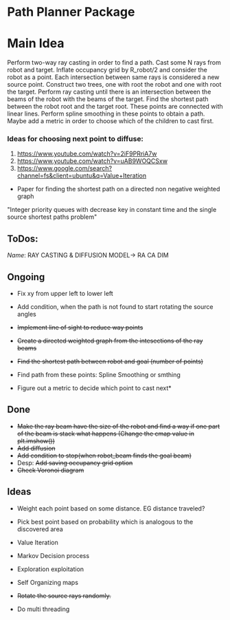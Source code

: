 # Path Planner Package
# Main Idea
Perform two-way ray casting in order to find a path. Cast some N rays from robot and target. Inflate occupancy grid by R_robot/2 and consider the robot as a point. Each intersection between same rays is considered a new source point. Construct two trees, one with root the robot and one with root the target. Perform ray casting until there is an intersection between the beams of the robot with the beams of the target. Find the shortest path between the robot root and the target root. These points are connected with linear lines. Perform spline smoothing in these points to obtain a path. Maybe add a metric in order to choose which of the children to cast first.


### Ideas for choosing next point to diffuse:
1. https://www.youtube.com/watch?v=2iF9PRriA7w
2. https://www.youtube.com/watch?v=uAB9WOQCSxw
3. https://www.google.com/search?channel=fs&client=ubuntu&q=Value+Iteration


* Paper for finding the shortest path on a directed non negative weighted graph


"Integer priority queues with decrease key in constant time and the single source shortest paths problem"

## ToDos:

*Name*: RAY CASTING & DIFFUSION MODEL-> RA CA DIM
## Ongoing
* Fix xy from upper left to lower left
* Add condition, when the path is not found to start rotating the source angles
* <del> Implement line of sight to reduce way points </del>

* <del> Create a directed weighted graph from the intesections of the ray beams </del>
* <del> Find the shortest path between robot and goal (number of points) </del>
* Find path from these points: Spline Smoothing or smthing 
* Figure out a metric to decide which point to cast next*


## Done 
* <del>Make the ray beam have the size of the robot and find a way if one part of the beam is stack what happens (Change the cmap value in plt.imshow())</del>
* <del> Add diffusion </del> 
* <del> Add condition to stop(when robot_beam finds the goal beam) </del>
* Desp: <del>Add saving occupancy grid option  </del>
* <del> Check Voronoi diagram </del>


## Ideas
* Weight each point based on some distance. EG distance traveled?
* Pick best point based on probability which is analogous to the discovered area
* Value Iteration
* Markov Decision process
* Exploration exploitation
* Self Organizing maps 


* <del> Rotate the source rays randomly. </del>

* Do multi threading 



